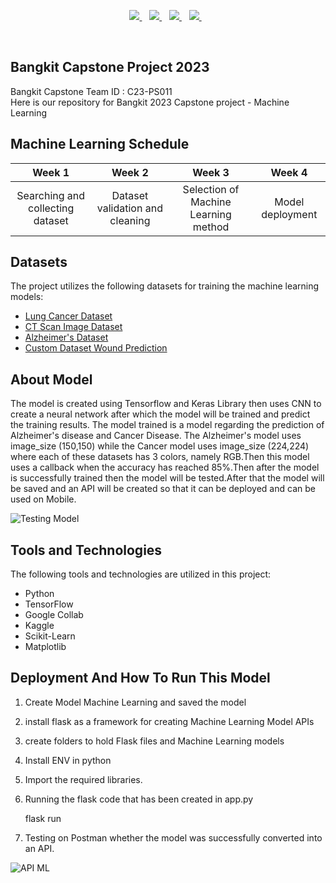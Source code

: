 <p align='center'>
  <a href="https://www.python.org/">
    <img src="https://img.shields.io/badge/Python-3776AB?style=for-the-badge&logo=python&logoColor=white" />        
  </a>&nbsp;&nbsp;
  <a href="https://flask.palletsprojects.com/en/2.0.x/">
    <img src="https://img.shields.io/badge/Flask-000000?style=for-the-badge&logo=flask&logoColor=white" />        
  </a>&nbsp;&nbsp;
  <a href="https://www.tensorflow.org/">
    <img src="https://img.shields.io/badge/TensorFlow-FF6F00?style=for-the-badge&logo=tensorflow&logoColor=white" />
  </a>&nbsp;&nbsp;
   <a href="https://keras.io/">
    <img src="https://img.shields.io/badge/Keras-880808?style=for-the-badge&logo=keras&logoColor=white" />
  </a>&nbsp;&nbsp;
</p>
<br>

## Bangkit Capstone Project 2023
Bangkit Capstone Team ID : C23-PS011 <br>
Here is our repository for Bangkit 2023 Capstone project - Machine Learning

## Machine Learning Schedule
|     Week 1     |       Week 2        |            Week 3          |           Week 4          |
| :------------: | :-----------------: | :------------------------: |:------------------------: |
| Searching and collecting dataset   | Dataset validation and cleaning      | Selection of Machine Learning method  | Model deployment  |

## Datasets
The project utilizes the following datasets for training the machine learning models:
* [Lung Cancer Dataset](https://www.kaggle.com/datasets/waseemnagahhenes/lung-cancer-dataset-iq-othnccd)
* [CT Scan Image Dataset](https://www.kaggle.com/datasets/iashiqul/brain-stroke-prediction-ct-scan-image-dataset)
* [Alzheimer's Dataset](http://kaggle.com/datasets/tourist55/alzheimers-dataset-4-class-of-images)
* [Custom Dataset Wound Prediction](https://drive.google.com/file/d/1fnkYzOJUuO-K7Mh2c_i0LxgjVUeSkt3W/view?usp=sharing)

## About Model
The model is created using Tensorflow and Keras Library then uses CNN to create a neural network after which the model will be trained and predict the training results. The model trained is a model regarding the prediction of Alzheimer's disease and Cancer Disease. The Alzheimer's model uses image_size (150,150) while the Cancer model uses image_size (224,224) where each of these datasets has 3 colors, namely RGB.Then this model uses a callback when the accuracy has reached 85%.Then after the model is successfully trained then the model will be tested.After that the model will be saved and an API will be created so that it can be deployed and can be used on Mobile.


![Testing Model](https://i.ibb.co/7j3KWnC/Screenshot-80.png)

## Tools and Technologies
The following tools and technologies are utilized in this project:
* Python
* TensorFlow
* Google Collab
* Kaggle
* Scikit-Learn
* Matplotlib

## Deployment And How To Run This Model
1. Create Model Machine Learning and saved the model
2. install flask as a framework for creating Machine Learning Model APIs
3. create folders to hold Flask files and Machine Learning models
4. Install ENV in python 
5. Import the required libraries.
6. Running the flask code that has been created in app.py

   <choose folder> flask run
   
8. Testing on Postman whether the model was successfully converted into an API.

![API ML](https://i.ibb.co/PQWXHKf/Screenshot-79.png)


